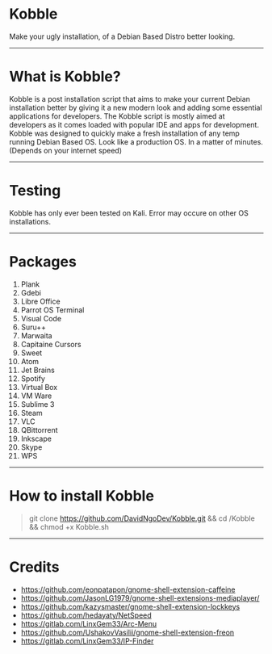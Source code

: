 # Kobble
Make your ugly installation, of a Debian Based Distro better looking.
___
# What is Kobble?

Kobble is a post installation script that aims to make your current Debian installation better by giving it a new modern look and adding some essential applications for developers. The Kobble script is mostly aimed at developers as it comes loaded with popular IDE and apps for development.
Kobble was designed to quickly make a fresh installation of any temp running Debian Based OS. Look like a production OS. In a matter of minutes. (Depends on your internet speed)
___
# Testing
Kobble has only ever been tested on Kali. Error may occure on other OS installations.
___
# Packages
1. Plank
2. Gdebi
3. Libre Office
4. Parrot OS Terminal
5. Visual Code
6. Suru++
7. Marwaita
8. Capitaine Cursors
9. Sweet
10. Atom
11. Jet Brains
12. Spotify
13. Virtual Box
14. VM Ware
15. Sublime 3
16. Steam
17. VLC
18. QBittorrent
19. Inkscape
20. Skype
21. WPS
---
# How to install Kobble
> git clone https://github.com/DavidNgoDev/Kobble.git && cd /Kobble && chmod +x Kobble.sh
---
# Credits
- https://github.com/eonpatapon/gnome-shell-extension-caffeine
- https://github.com/JasonLG1979/gnome-shell-extensions-mediaplayer/
- https://github.com/kazysmaster/gnome-shell-extension-lockkeys
- https://github.com/hedayaty/NetSpeed
- https://gitlab.com/LinxGem33/Arc-Menu
- https://github.com/UshakovVasilii/gnome-shell-extension-freon
- https://gitlab.com/LinxGem33/IP-Finder



